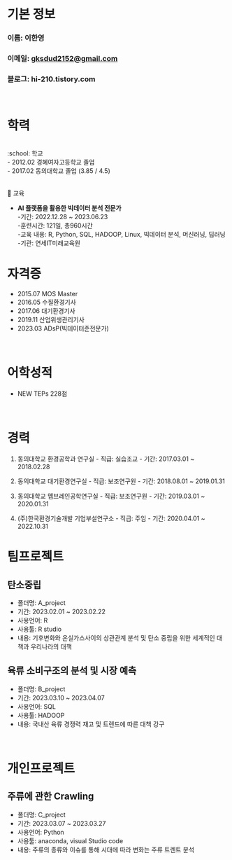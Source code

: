 # 기본 정보
### 이름: 이한영
### 이메일: gksdud2152@gmail.com
### 블로그: hi-210.tistory.com
<br/>


# 학력
<br/>
:school: 학교<br/>
- 2012.02 경혜여자고등학교 졸업<br/>
- 2017.02 동의대학교 졸업 (3.85 / 4.5) <br/><br/>


:school: 교육
 - **AI 플랫폼을 활용한 빅데이터 분석 전문가**<br/>
       -기간: 2022.12.28 ~ 2023.06.23<br/> 
       -훈련시간: 121일, 총960시간<br/>
       -교육 내용: R, Python, SQL, HADOOP, Linux, 빅데이터 분석, 머신러닝, 딥러닝<br/>
       -기관: 연세IT미래교육원<br/>


# 자격증
- 2015.07 MOS Master
- 2016.05 수질환경기사
- 2017.06 대기환경기사
- 2019.11 산업위생관리기사
- 2023.03 ADsP(빅데이터준전문가)
<br/>


# 어학성적
- NEW TEPs 228점
<br/>


# 경력
1. 동의대학교 환경공학과 연구실
       - 직급: 실습조교 
       - 기간: 2017.03.01 ~ 2018.02.28

2. 동의대학교 대기환경연구실 
       - 직급: 보조연구원
       - 기간: 2018.08.01 ~ 2019.01.31

3. 동의대학교 멤브레인공학연구실
       - 직급: 보조연구원
       - 기간: 2019.03.01 ~ 2020.01.31

4. (주)한국환경기술개발 기업부설연구소
       - 직급: 주임
       - 기간: 2020.04.01 ~ 2022.10.31


# 팀프로젝트
## 탄소중립 
- 폴더명: A_project
- 기간: 2023.02.01 ~ 2023.02.22
- 사용언어: R
- 사용툴: R studio
- 내용: 기후변화와 온실가스사이의 상관관계 분석 및
       탄소 중립을 위한 세계적인 대책과 우리나라의 대책 


## 육류 소비구조의 분석 및 시장 예측
- 폴더명: B_project
- 기간: 2023.03.10 ~ 2023.04.07
- 사용언어: SQL
- 사용툴: HADOOP
- 내용: 국내산 육류 경쟁력 재고 및 트렌드에 따른 대책 강구


<br/>

# 개인프로젝트
## 주류에 관한 Crawling
- 폴더명: C_project
- 기간: 2023.03.07 ~ 2023.03.27
- 사용언어: Python
- 사용툴: anaconda, visual Studio code
- 내용: 주류의 종류와 이슈를 통해 시대에 따라 변화는 주류 트렌트 분석
